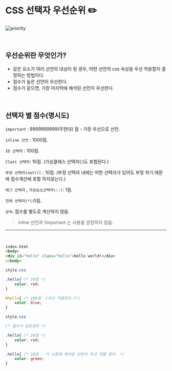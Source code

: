# CSS 선택자 우선순위 ✏️
![priority](https://groupe-sii.github.io/cheat-sheets/assets/images/css-selectors-specificity.png)

<br>

## 우선순위란 무엇인가?
- 같은 요소가 여러 선언의 대상이 된 경우, 어떤 선언의 css 속성을 우선 적용할지 결정하는 방법이다.
- 점수가 높은 선언이 우선한다.
- 점수가 같으면, 가장 마지막에 해석된 선언이 우선한다.

<br>

## 선택자 별 점수(명시도)
`important` : 9999999999(무한대) 점 - 가장 우선으로 선언.

`inline 선언` : 1000점.

`ID 선택자` : 100점.

`Class 선택자`: 10점. (가상클래스 선택자(:)도 포함된다.) 

`부정 선택자(not())` : 10점. (부정 선택자 내에는 어떤 선택자가 있어도 부정 하기 때문에 점수계산에 포함 하지않는다.)

`태그 선택자` , `가상요소선택자(::)`: 1점. 

`전체 선택자(*)`:0점.

`상속`: 점수를 별도로 계산하지 않음.

> inline 선언과 !important 는 사용을 권장하지 않음.

---

<br>

```html
index.html
<body>
<div id="hello" class="hello">Hello world!</div>
</body>
```


```css
style.css

.hello{ /* 10점 */
    color: red;
}

#hello{ /* 100점  (우선 적용된다.)*/
    color: blue;
}

```

```css
style.css

/* 점수가 같은경우 */

.hello{ /* 10점 */
    color: red;
}

.hello{ /* 10점 - 더 나중에 해석된 선언이 우선 적용 한다. */
    color: green;
}
```